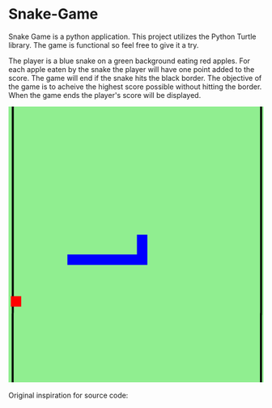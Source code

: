 # Snake-Game

Snake Game is a python application. This project utilizes the Python Turtle library. 
The game is functional so feel free to give it a try.

The player is a blue snake on a green background eating red apples. For each apple eaten by the snake the player will have one point added to the score. The game will end if the snake hits the black border. The objective of the game is to acheive the highest score possible without hitting the border. When the game ends the player's score will be displayed.

![snake_game_image](https://github.com/MahmoodBadr/Snake-Game/blob/main/snakegame.png?raw=true)


Original inspiration for source code: 
